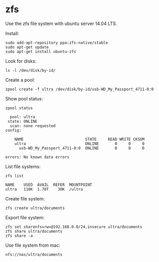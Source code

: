 zfs
===

Use the zfs file system with ubuntu server 14.04 LTS.

Install:

	sudo add-apt-repository ppa:zfs-native/stable
	sudo apt-get update
	sudo apt-get install ubuntu-zfs

Look for disks:

	ls -l /dev/disk/by-id/

Create a pool:

	zpool create -f ultra /dev/disk/by-id/usb-WD_My_Passport_4711-0:0

Show pool status:

	zpool status

	  pool: ultra
	 state: ONLINE
	  scan: none requested
	config:

		NAME                           STATE     READ WRITE CKSUM
		ultra                          ONLINE       0     0     0
		  usb-WD_My_Passport_4711-0:0  ONLINE       0     0     0

	errors: No known data errors

List file systems:

	zfs list

	NAME    USED  AVAIL  REFER  MOUNTPOINT
	ultra   110K  1.78T    30K  /ultra

Create file system:

	zfs create ultra/documents

Export file system:

	zfs set sharenfs=rw=@192.168.0.0/24,insecure ultra/documents
	zfs share ultra/documents
	zfs share -a

Use file system from mac:

	nfs://nas/ultra/documents





